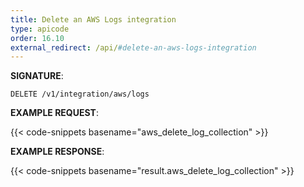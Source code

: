 ```yaml
---
title: Delete an AWS Logs integration
type: apicode
order: 16.10
external_redirect: /api/#delete-an-aws-logs-integration
---
```


**SIGNATURE**:

`DELETE /v1/integration/aws/logs`

**EXAMPLE REQUEST**:

{{< code-snippets basename="aws_delete_log_collection" >}}

**EXAMPLE RESPONSE**:

{{< code-snippets basename="result.aws_delete_log_collection" >}}
